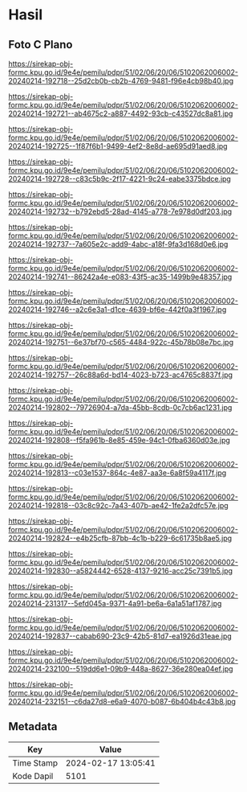 # Hasil

## Foto C Plano

https://sirekap-obj-formc.kpu.go.id/9e4e/pemilu/pdpr/51/02/06/20/06/5102062006002-20240214-192718--25d2cb0b-cb2b-4769-9481-f96e4cb98b40.jpg

https://sirekap-obj-formc.kpu.go.id/9e4e/pemilu/pdpr/51/02/06/20/06/5102062006002-20240214-192721--ab4675c2-a887-4492-93cb-c43527dc8a81.jpg

https://sirekap-obj-formc.kpu.go.id/9e4e/pemilu/pdpr/51/02/06/20/06/5102062006002-20240214-192725--1f87f6b1-9499-4ef2-8e8d-ae695d91aed8.jpg

https://sirekap-obj-formc.kpu.go.id/9e4e/pemilu/pdpr/51/02/06/20/06/5102062006002-20240214-192728--c83c5b9c-2f17-4221-9c24-eabe3375bdce.jpg

https://sirekap-obj-formc.kpu.go.id/9e4e/pemilu/pdpr/51/02/06/20/06/5102062006002-20240214-192732--b792ebd5-28ad-4145-a778-7e978d0df203.jpg

https://sirekap-obj-formc.kpu.go.id/9e4e/pemilu/pdpr/51/02/06/20/06/5102062006002-20240214-192737--7a605e2c-add9-4abc-a18f-9fa3d168d0e6.jpg

https://sirekap-obj-formc.kpu.go.id/9e4e/pemilu/pdpr/51/02/06/20/06/5102062006002-20240214-192741--86242a4e-e083-43f5-ac35-1499b9e48357.jpg

https://sirekap-obj-formc.kpu.go.id/9e4e/pemilu/pdpr/51/02/06/20/06/5102062006002-20240214-192746--a2c6e3a1-d1ce-4639-bf6e-442f0a3f1967.jpg

https://sirekap-obj-formc.kpu.go.id/9e4e/pemilu/pdpr/51/02/06/20/06/5102062006002-20240214-192751--6e37bf70-c565-4484-922c-45b78b08e7bc.jpg

https://sirekap-obj-formc.kpu.go.id/9e4e/pemilu/pdpr/51/02/06/20/06/5102062006002-20240214-192757--26c88a6d-bd14-4023-b723-ac4765c8837f.jpg

https://sirekap-obj-formc.kpu.go.id/9e4e/pemilu/pdpr/51/02/06/20/06/5102062006002-20240214-192802--79726904-a7da-45bb-8cdb-0c7cb6ac1231.jpg

https://sirekap-obj-formc.kpu.go.id/9e4e/pemilu/pdpr/51/02/06/20/06/5102062006002-20240214-192808--f5fa961b-8e85-459e-94c1-0fba6360d03e.jpg

https://sirekap-obj-formc.kpu.go.id/9e4e/pemilu/pdpr/51/02/06/20/06/5102062006002-20240214-192813--c03e1537-864c-4e87-aa3e-6a8f59a4117f.jpg

https://sirekap-obj-formc.kpu.go.id/9e4e/pemilu/pdpr/51/02/06/20/06/5102062006002-20240214-192818--03c8c92c-7a43-407b-ae42-1fe2a2dfc57e.jpg

https://sirekap-obj-formc.kpu.go.id/9e4e/pemilu/pdpr/51/02/06/20/06/5102062006002-20240214-192824--e4b25cfb-87bb-4c1b-b229-6c61735b8ae5.jpg

https://sirekap-obj-formc.kpu.go.id/9e4e/pemilu/pdpr/51/02/06/20/06/5102062006002-20240214-192830--a5824442-6528-4137-9216-acc25c7391b5.jpg

https://sirekap-obj-formc.kpu.go.id/9e4e/pemilu/pdpr/51/02/06/20/06/5102062006002-20240214-231317--5efd045a-9371-4a91-be6a-6a1a51af1787.jpg

https://sirekap-obj-formc.kpu.go.id/9e4e/pemilu/pdpr/51/02/06/20/06/5102062006002-20240214-192837--cabab690-23c9-42b5-81d7-ea1926d31eae.jpg

https://sirekap-obj-formc.kpu.go.id/9e4e/pemilu/pdpr/51/02/06/20/06/5102062006002-20240214-232100--519dd6e1-09b9-448a-8627-36e280ea04ef.jpg

https://sirekap-obj-formc.kpu.go.id/9e4e/pemilu/pdpr/51/02/06/20/06/5102062006002-20240214-232151--c6da27d8-e6a9-4070-b087-6b404b4c43b8.jpg


## Metadata

| Key        | Value               |
| ---------- | ------------------- |
| Time Stamp | 2024-02-17 13:05:41 |
| Kode Dapil | 5101                |



